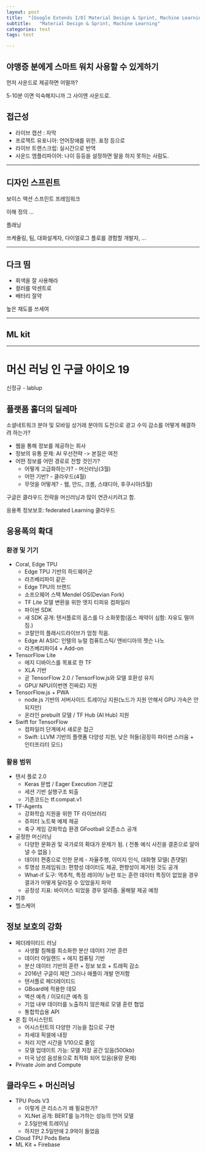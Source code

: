 ```yaml
---
layout: post
title:  "[Google Extends I/O] Material Design & Sprint, Machine Learning"
subtitle:   "Material Design & Sprint, Machine Learning"
categories: test
tags: test

---
```


## 야맹증 분에게 스마트 워치 사용할 수 있게하기

먼저 사운드로 제공하면 어떨까?

5-10분 이면 익숙해지니까 그 사이엔 사운드로.

## 접근성

- 라이브 캡션 : 자막
- 프로젝트 유포니아: 언어장애를 위한. 표정 등으로
- 라이브 트랜스크립: 실시간으로 반역
- 사운드 앰플리파이어: 나이 등등을 설정하면 말을 하지 못하는 사람도.

---

## 디자인 스프린트

보이스 액션 스프린트 프레임워크

이해 정의 ...

플래닝

쓰케쥴링, 팀, 대화설계자, 다이얼로그 플로를 경험할 개발자, ...

---

## 다크 띰

- 회색을 잘 사용해라
- 컬러를 악센트로
- 배터리 절약

높은 채도를 쓰세여

---

## ML kit

---

# 머신 러닝 인 구글 아이오 19

신정규 - lablup

## 플랫폼 홀더의 딜레마

소셜네트워크 분야 및 모바일 상거래 분야의 도전으로 광고 수익 감소를 어떻게 해결하려 하는가?

- 웹을 통해 정보를 제공하는 회사
- 정보의 유통 문제: AI 우선전략 -> 본질은 여전
- 어떤 정보를 어떤 경로로 전할 것인가?
  - 어떻게 고급화하는가? - 머신러닝(3월)
  - 어떤 기반? - 클라우드(4월)
  - 무엇을 어떻게? - 웹, 안드, 크롬, 스태디아, 후쿠시아(5월)

구글은 클라우드 전략을 머신러닝과 많이 연관시키려고 함.

응용폭
정보보호: federated Learning
클라우드

## 응용폭의 확대

### 환경 및 기기

-  Coral, Edge TPU
   -  Edge TPU 기반의 하드웨어군
   -  라즈베리파이 같은
   -  Edge TPU의 브랜드
   -  소프으웨어 스택 Mendel OS(Devian Fork)
   -  TF Lite 모델 변환을 위한 엣지 티피유 컴파일러
   -  파이썬 SDK
   -  새 SDK 공개: 텐서플로의 옵스를 다 소화못함(옵스 제약이 심함: 자유도 떨어짐.)
   -  코랄안의 플래시드라이브가 엄청 작음.
   -  Edge AI ASIC: 인텔의 뉴럴 컴퓨트스틱/ 엔비디아의 젯슨 나노
   -  라즈베리파이4 + Add-on
-  TensorFlow Lite
   -  에지 디바이스를 목표로 한 TF
   -  XLA 기반
   -  곧 TensorFlow 2.0 / TensorFlow.js와 모델 호환성 유지
   -  GPU/ NPU(이번엔 진짜로) 지원
-  TensorFlow.js + PWA
   -  node.js 기반의 서버사이드 트레이닝 지원(노드가 지원 안해서 GPU 가속은 안되지만)
   -  온라인 prebuilt 모델 / TF Hub (AI Hub) 지원
-  Swift for TensorFlow
   -  컴파일러 단계에서 새로운 접근
   -  Swift: LLVM 기반의 플랫폼 다양성 지원, 낮은 허들(굉장히 파이썬 스러움 + 인터프리터 모드)

### 활용 범위

- 텐서 플로 2.0
  - Keras 문법 / Eager Execution 기본값
  - 세션 기반 실행구조 퇴출
  - 기존코드는 tf.compat.v1
- TF-Agents
  - 강화학습 지원을 위한 TF 라이브러리
  - 쥬피터 노트북 예제 제공
  - 축구 게임 강화학습 환경 GFootball 오픈소스 공개
- 공정한 머신러닝
  - 다양한 문화권 및 국가로의 확대가 문제가 됨. ( 전통 예식 사진을 결혼으로 알아낼 수 없음 )
  - 데이터 편중으로 인한 문제 - 자율주행, 이미지 인식, 대화형 모델( 존댓말)
  - 투명성 프레임워크: 편향성 데이터도 제공, 편향성이 제거된 것도 공개
  - What-if 도구: 역추척, 특정 레이어/ 뉴런 또는 훈련 데이터 특징이 없었을 경우 결과가 어떻게 달라질 수 있었을지 파악
  - 공정성 지표: 바이어스 되었을 경우 알려줌. 올해말 제공 예정
- 기후
- 헬스케어

## 정보 보호의 강화

- 페더레이티드 러닝
  - 사생활 침해를 최소화한 분산 데이터 기반 훈련
  - 데이터 아일랜드 + 에지 컴퓨팅 기반
  - 분산 데이터 기반의 훈련 + 정보 보호 + 트래픽 감소
  - 2016년 구글이 제안 그러나 애플이 개발 먼저함
  - 텐서플로 페더레이티드
  - GBoard에 적용한 데모
  - 액션 예측 / 이모티콘 예측 등
  - 기업 내부 데이터를 노출하지 않은채로 모델 훈련 협업
  - 통합학습용 API
- 온 칩 어시스턴트
  - 어시스턴트의 다양한 기능을 칩으로 구현
  - 차세대 픽셀에 내장
  - 처리 지연 시간을 1/10으로 줄임
  - 모델 업데이트 가능: 모델 저장 공간 있음(500kb)
  - 미국 남성 음성용으로 최적화 되어 있음(용량 문제)
- Private Join and Compute

## 클라우드 + 머신러닝

- TPU Pods V3
  - 이렇게 큰 리소스가 왜 필요한가?
  - XLNet 공개: BERT를 능가하는 성능의 언어 모델
  - 2.5일만에 트레이닝
  - 하지만 2.5일만에 2.9억이 들었음
- Cloud TPU Pods Beta
- ML Kit + Firebase
